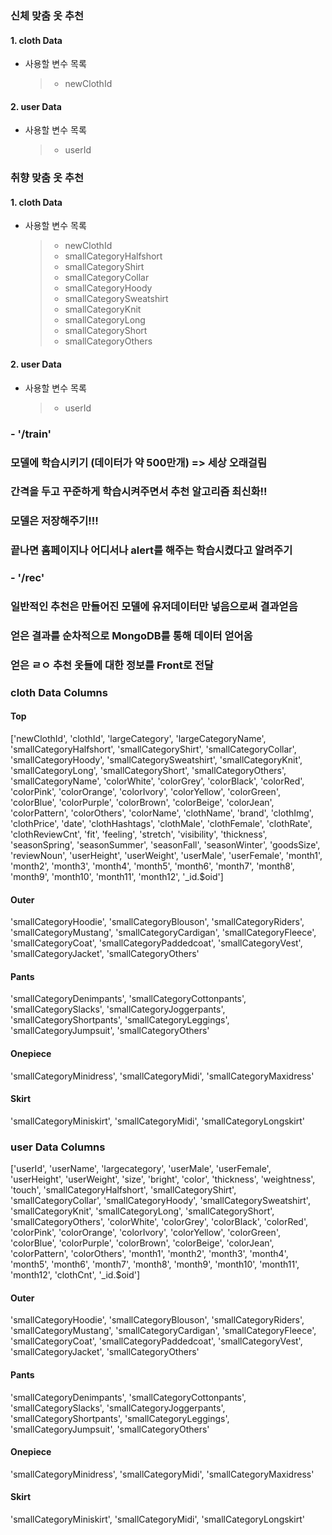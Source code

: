 ### 신체 맞춤 옷 추천

#### 1. cloth Data

- 사용할 변수 목록

  > - newClothId



#### 2. user Data

- 사용할 변수 목록

  > - userId







### 취향 맞춤 옷 추천

#### 1. cloth Data

- 사용할 변수 목록

  > - newClothId
  > - smallCategoryHalfshort
  > - smallCategoryShirt
  > - smallCategoryCollar
  > - smallCategoryHoody
  > - smallCategorySweatshirt
  > - smallCategoryKnit
  > - smallCategoryLong
  > - smallCategoryShort
  > - smallCategoryOthers





#### 2. user Data

- 사용할 변수 목록

  > - userId





### - '/train'

### 모델에 학습시키기 (데이터가 약 500만개) => 세상 오래걸림

### 간격을 두고 꾸준하게 학습시켜주면서 추천 알고리즘 최신화!!

### 모델은 저장해주기!!!

### 끝나면 홈페이지나 어디서나 alert를 해주는 학습시켰다고 알려주기

### - '/rec'

### 일반적인 추천은 만들어진 모델에 유저데이터만 넣음으로써 결과얻음

### 얻은 결과를 순차적으로 MongoDB를 통해 데이터 얻어옴

### 얻은 ㄹㅇ 추천 옷들에 대한 정보를 Front로 전달







### cloth Data Columns

#### Top

['newClothId', 'clothId', 'largeCategory', 'largeCategoryName',
       'smallCategoryHalfshort', 'smallCategoryShirt', 'smallCategoryCollar',
       'smallCategoryHoody', 'smallCategorySweatshirt', 'smallCategoryKnit',
       'smallCategoryLong', 'smallCategoryShort', 'smallCategoryOthers',
       'smallCategoryName', 'colorWhite', 'colorGrey', 'colorBlack',
       'colorRed', 'colorPink', 'colorOrange', 'colorIvory', 'colorYellow',
       'colorGreen', 'colorBlue', 'colorPurple', 'colorBrown', 'colorBeige',
       'colorJean', 'colorPattern', 'colorOthers', 'colorName', 'clothName',
       'brand', 'clothImg', 'clothPrice', 'date', 'clothHashtags', 'clothMale',
       'clothFemale', 'clothRate', 'clothReviewCnt', 'fit', 'feeling',
       'stretch', 'visibility', 'thickness', 'seasonSpring', 'seasonSummer',
       'seasonFall', 'seasonWinter', 'goodsSize', 'reviewNoun', 'userHeight',
       'userWeight', 'userMale', 'userFemale', 'month1', 'month2', 'month3',
       'month4', 'month5', 'month6', 'month7', 'month8', 'month9', 'month10',
       'month11', 'month12', '_id.$oid']

#### Outer

'smallCategoryHoodie', 'smallCategoryBlouson', 'smallCategoryRiders', 'smallCategoryMustang', 'smallCategoryCardigan', 'smallCategoryFleece', 'smallCategoryCoat', 'smallCategoryPaddedcoat', 'smallCategoryVest', 'smallCategoryJacket', 'smallCategoryOthers'

#### Pants

'smallCategoryDenimpants', 'smallCategoryCottonpants', 'smallCategorySlacks', 'smallCategoryJoggerpants', 'smallCategoryShortpants', 'smallCategoryLeggings', 'smallCategoryJumpsuit', 'smallCategoryOthers'

#### Onepiece

'smallCategoryMinidress', 'smallCategoryMidi', 'smallCategoryMaxidress'

#### Skirt

'smallCategoryMiniskirt', 'smallCategoryMidi', 'smallCategoryLongskirt'



### user Data Columns

['userId', 'userName', 'largecategory', 'userMale', 'userFemale',
       'userHeight', 'userWeight', 'size', 'bright', 'color', 'thickness',
       'weightness', 'touch', 'smallCategoryHalfshort', 'smallCategoryShirt',
       'smallCategoryCollar', 'smallCategoryHoody', 'smallCategorySweatshirt',
       'smallCategoryKnit', 'smallCategoryLong', 'smallCategoryShort',
       'smallCategoryOthers', 'colorWhite', 'colorGrey', 'colorBlack',
       'colorRed', 'colorPink', 'colorOrange', 'colorIvory', 'colorYellow',
       'colorGreen', 'colorBlue', 'colorPurple', 'colorBrown', 'colorBeige',
       'colorJean', 'colorPattern', 'colorOthers', 'month1', 'month2',
       'month3', 'month4', 'month5', 'month6', 'month7', 'month8', 'month9',
       'month10', 'month11', 'month12', 'clothCnt', '_id.$oid']

#### Outer

'smallCategoryHoodie', 'smallCategoryBlouson', 'smallCategoryRiders', 'smallCategoryMustang', 'smallCategoryCardigan', 'smallCategoryFleece', 'smallCategoryCoat', 'smallCategoryPaddedcoat', 'smallCategoryVest', 'smallCategoryJacket', 'smallCategoryOthers'

#### Pants

'smallCategoryDenimpants', 'smallCategoryCottonpants', 'smallCategorySlacks', 'smallCategoryJoggerpants', 'smallCategoryShortpants', 'smallCategoryLeggings', 'smallCategoryJumpsuit', 'smallCategoryOthers'

#### Onepiece

'smallCategoryMinidress', 'smallCategoryMidi', 'smallCategoryMaxidress'

#### Skirt

'smallCategoryMiniskirt', 'smallCategoryMidi', 'smallCategoryLongskirt'